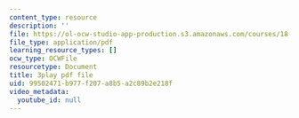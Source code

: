 ```yaml
---
content_type: resource
description: ''
file: https://ol-ocw-studio-app-production.s3.amazonaws.com/courses/18-06sc-linear-algebra-fall-2011/99502471b977f207a8b5a2c89b2e218f_55AoWKZZtww.pdf
file_type: application/pdf
learning_resource_types: []
ocw_type: OCWFile
resourcetype: Document
title: 3play pdf file
uid: 99502471-b977-f207-a8b5-a2c89b2e218f
video_metadata:
  youtube_id: null
---
```


